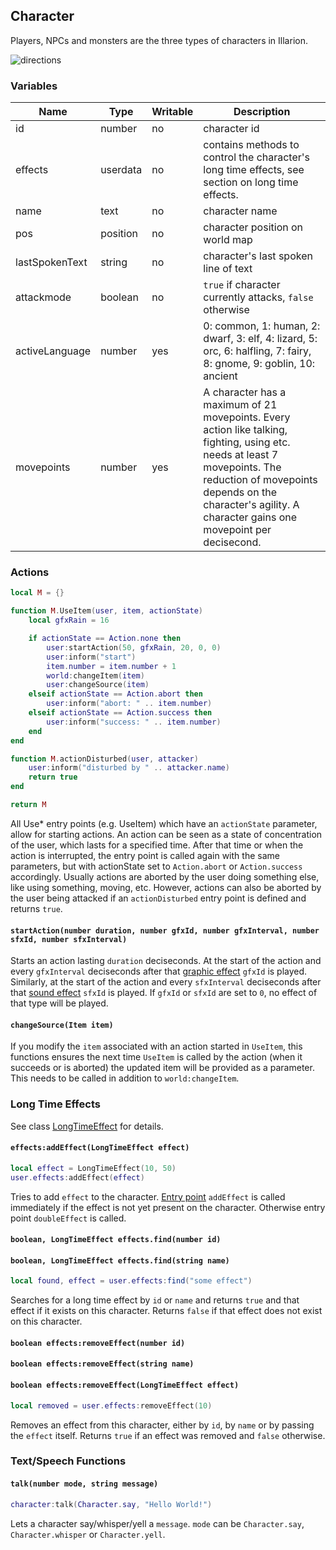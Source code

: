## Character

Players, NPCs and monsters are the three types of characters in Illarion.

![directions](images/directions.png)

### Variables

Name           | Type     | Writable  | Description
-------------- | -------- | --------- | -----------
id             | number   | no        | character id
effects        | userdata | no        | contains methods to control the character's long time effects, see section on long time effects.
name           | text     | no        | character name
pos            | position | no        | character position on world map
lastSpokenText | string   | no        | character's last spoken line of text
attackmode     | boolean  | no        | `true` if character currently attacks, `false` otherwise
activeLanguage | number   | yes       | 0: common, 1: human, 2: dwarf, 3: elf, 4: lizard, 5: orc, 6: halfling, 7: fairy, 8: gnome, 9: goblin, 10: ancient
movepoints     | number   | yes       | A character has a maximum of 21 movepoints. Every action like talking, fighting, using etc. needs at least 7 movepoints. The reduction of movepoints depends on the character's agility. A character gains one movepoint per decisecond.

### Actions

```lua
local M = {}

function M.UseItem(user, item, actionState)
    local gfxRain = 16

    if actionState == Action.none then
        user:startAction(50, gfxRain, 20, 0, 0)
        user:inform("start")
        item.number = item.number + 1
        world:changeItem(item)
        user:changeSource(item)
    elseif actionState == Action.abort then
        user:inform("abort: " .. item.number)
    elseif actionState == Action.success then
        user:inform("success: " .. item.number)
    end
end

function M.actionDisturbed(user, attacker)
    user:inform("disturbed by " .. attacker.name)
    return true
end

return M
```

All Use* entry points (e.g. UseItem) which have an `actionState` parameter, allow for starting actions. An action can be
seen as a state of concentration of the user, which lasts for a specified time. After that time or when the action is
interrupted, the entry point is called again with the same parameters, but with actionState set to `Action.abort` or
`Action.success` accordingly. Usually actions are aborted by the user doing something else, like using something,
moving, etc. However, actions can also be aborted by the user being attacked if an `actionDisturbed` entry point is
defined and returns `true`.

#### `startAction(number duration, number gfxId, number gfxInterval, number sfxId, number sfxInterval)`

Starts an action lasting `duration` deciseconds. At the start of the action and every `gfxInterval` deciseconds after
that [graphic effect](https://illarion.org/~devserver/effects/effects.html) `gfxId` is played.
Similarly, at the start of the action and every `sfxInterval` deciseconds after
that [sound effect](https://illarion.org/~devserver/sounds/sounds.html) `sfxId` is played. If `gfxId` or `sfxId` are set
to `0`, no effect of that type will be played.

#### `changeSource(Item item)`
If you modify the `item` associated with an action started in `UseItem`, this functions ensures the next time
`UseItem` is called by the action (when it succeeds or is aborted) the updated item will be provided as a parameter.
This needs to be called in addition to `world:changeItem`.

### Long Time Effects

See class [LongTimeEffect](#long-time-effect) for details.

#### `effects:addEffect(LongTimeEffect effect)`

```lua
local effect = LongTimeEffect(10, 50)
user.effects:addEffect(effect)
```

Tries to add `effect` to the character. [Entry point](#long-time-effects) `addEffect` is called immediately if the
effect is not yet present on the character. Otherwise entry point `doubleEffect` is called.

#### `boolean, LongTimeEffect effects.find(number id)`
#### `boolean, LongTimeEffect effects.find(string name)`

```lua
local found, effect = user.effects:find("some effect")
```

Searches for a long time effect by `id` or `name` and returns `true` and that effect if it exists on this character.
Returns `false` if that effect does not exist on this character.

#### `boolean effects:removeEffect(number id)`
#### `boolean effects:removeEffect(string name)`
#### `boolean effects:removeEffect(LongTimeEffect effect)`

```lua
local removed = user.effects:removeEffect(10)
```

Removes an effect from this character, either by `id`, by `name` or by passing the `effect` itself. Returns `true` if an
effect was removed and `false` otherwise.

### Text/Speech Functions

#### `talk(number mode, string message)`
```lua
character:talk(Character.say, "Hello World!")
```
Lets a character say/whisper/yell a `message`. `mode` can be `Character.say`, `Character.whisper` or `Character.yell`.
